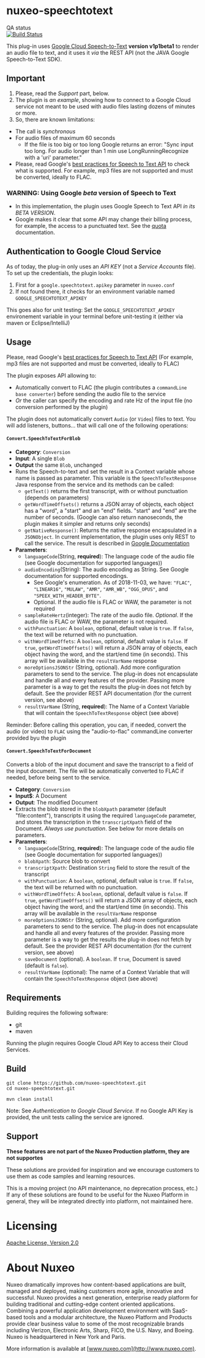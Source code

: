 # nuxeo-speechtotext

QA status<br/>
[![Build Status](https://qa.nuxeo.org/jenkins/buildStatus/icon?job=Sandbox/sandbox_nuxeo-speechtotext-master)](https://qa.nuxeo.org/jenkins/view/Sandbox/job/Sandbox/job/sandbox_nuxeo-speechtotext-master/)

This plug-in uses [Google Cloud Speech-to-Text](https://cloud.google.com/speech-to-text/) **version v1p1beta1** to render an audio file to text, and it uses it _via_ the REST API (not the JAVA Google Speech-to-Text SDK).



## Important
1. Please, read the *Support* part, below.
2. The plugin is _an example_, showing how to connect to a Google Cloud service not meant to be used with audio files lasting dozens of minutes or more.
3. So, there are known limitations:
  * The call is _synchronous_
  * For audio files of maximum 60 seconds
    * If the file is too big or too long Google returns an error: "Sync input too long. For audio longer than 1 min use LongRunningRecognize with a 'uri' parameter."
  * Please, read Google's [best practices for Speech to Text API](https://cloud.google.com/speech-to-text/docs/best-practices) to check what is supported. For example, mp3 files are not supported and must be converted, ideally to FLAC.

### WARNING: Using Google _beta_  version of Speech to Text
* In this implementation, the plugin uses Google Speech to Text API _in its BETA VERSION_.
* Google makes it clear that some API may change their billing process, for example, the access to a punctuated text. See the [quota](https://cloud.google.com/speech-to-text/quotas) documentation.

## Authentication to Google Cloud Service
As of today, the plug-in only uses an _API KEY_ (not a _Service Accounts_ file). To set up the credentials, the plugin looks:

1. First for a `google.speechtotext.apikey` parameter in `nuxeo.conf`
2. If not found there, it checks for an environment variable named `GOOGLE_SPEECHTOTEXT_APIKEY`

This goes also for unit testing: Set the `GOOGLE_SPEECHTOTEXT_APIKEY` environement variable in your terminal before unit-testing it (either via maven or Eclipse/IntelliJ)

## Usage

Please, read Google's [best practices for Speech to Text API](https://cloud.google.com/speech-to-text/docs/best-practices) (For example, mp3 files are not supported and must be converted, ideally to FLAC)

The plugin exposes API allowing to:

* Automatically convert to FLAC (the plugin contributes a `commandLine base converter`) before sending the audio file to the service
* _Or_ the caller can specify the encoding and rate Hz of the input file (no conversion performed by the plugin)

The plugin does not automatically convert `Audio` (or `Video`) files to text. You will add listeners, buttons... that will call one of the following operations:

#### `Convert.SpeechToTextForBlob`
* **Category**: `Conversion`
* **Input**: A single `Blob`
* **Output** the same `Blob`, unchanged
* Runs the Speech-to-text and set the result in a Context variable whose name is passed as parameter. This variable is the `SpeechToTextResponse` Java response from the service and its methods can be called:
  * `getText()` returns the first transcript, with or without punctuation (depends on parameters)
  * `getWordTimeOffsets()` returns a JSON array of objects, each object has a "word", a "start" and an "end" fields. "start" and "end" are the number of seconds. (Google can also return nanoseconds, the plugin makes it simpler and returns only seconds)
  * `getNativeResponse()`: Returns the native response encapsulated in a `JSONObject`. In current implementation, the plugin uses only REST to call the service. The result is described in [Google Documentation](https://cloud.google.com/speech-to-text/docs/reference/rest/v1/speech/recognize)
* **Parameters**:
  * `languageCode`(String, **required**): The language code of the audio file (see Google documentation for supported languages))
  * `audioEncoding`(String): The audio encoding as String. See Google documentation for supported encodings.
    * See Google's enumeration. As of 2018-11-03, we have: `"FLAC"`, `"LINEAR16"`, `"MULAW"`, `"AMR"`, `"AMR_WB"`, `"OGG_OPUS"`, and `"SPEEX_WITH_HEADER_BYTE"`.
    * Optional. If the audio file is FLAC or WAW, the parameter is not required
  * `sampleRateHertz`(integer): The rate of the audio file. _Optional_. If the audio file is FLAC or WAW, the parameter is not required.
  *  `withPunctuation`: A `boolean`, optional, default value is `true`. If `false`, the text will be returned with no punctuation.
  *  `withWordTimeOffets`: A `boolean`, optional, default value is `false`. If `true`, `getWordTimeOffsets()` will return a JSON array of objects, each object having the word, and the start/end time (in seconds). This array will be available in the `resultVarName` response
  *  `moreOptionsJSONStr` (String, optional). Add more configuration parameters to send to the service. The plug-in does not encapsulate and handle all and every features of the provider. Passing more parameter is a way to get the results the plug-in does not fetch by default. See the provider REST API documentation (for the current version, see above) 
  *  `resultVarName` (String, **required**): The Name of a Context Variable that will contain the `SpeechToTextResponse` object (see above)
 
 Reminder: Before calling this operation, you can, if needed, convert the audio (or video) to `FLAC` using the "audio-to-flac" commandLine converter provided byu the plugin

#### `Convert.SpeechToTextForDocument`

Converts a blob of the input document and save the transcript to a field of the input document. The file will be automatically  converted to FLAC if needed, before being sent to the service.

* **Category**: `Conversion`
* **Input$**: A Document
* **Output**: The modified Document
* Extracts the blob stored in the `blobXpath` parameter (default "file:content"), transcripts it using the required `languageCode` parameter, and stores the transcription in the `transcriptXpath` field of the Document. _Always use punctuation_. See below for more details on parameters.
* **Parameters**:
  * `languageCode`(String, **required**): The language code of the audio file (see Google documentation for supported languages))
  *  `blobXpath`: Source blob to convert
  *  `transcriptXpath`:  Destination `String` field to store the result of the transcript
  *  `withPunctuation`: A `boolean`, optional, default value is `true`. If `false`, the text will be returned with no punctuation.
  *  `withWordTimeOffets`: A `boolean`, optional, default value is `false`. If `true`, `getWordTimeOffsets()` will return a JSON array of objects, each object having the word, and the start/end time (in seconds). This array will be available in the `resultVarName` response
  *  `moreOptionsJSONStr` (String, optional). Add more configuration parameters to send to the service. The plug-in does not encapsulate and handle all and every features of the provider. Passing more parameter is a way to get the results the plug-in does not fetch by default. See the provider REST API documentation (for the current version, see above) 
  *  `saveDocument` (optional). A `boolean`. If `true`, Document is saved (default is `false`).
  *  `resultVarName` (optional): The name of a Context Variable that will contain the `SpeechToTextResponse` object (see above)

## Requirements

Building requires the following software:

* git
* maven

Running the plugin requires Google Cloud API Key to access their Cloud Services.


## Build

    git clone https://github.com/nuxeo-speechtotext.git
    cd nuxeo-speechtotext.git
    
    mvn clean install

Note: See _Authentication to Google Cloud Service_. If no Google API Key is provided, the unit tests calling the service are ignored.

## Support

**These features are not part of the Nuxeo Production platform, they are not supportes**

These solutions are provided for inspiration and we encourage customers to use them as code samples and learning resources.

This is a moving project (no API maintenance, no deprecation process, etc.) If any of these solutions are found to be useful for the Nuxeo Platform in general, they will be integrated directly into platform, not maintained here.


# Licensing

[Apache License, Version 2.0](http://www.apache.org/licenses/LICENSE-2.0)


# About Nuxeo

Nuxeo dramatically improves how content-based applications are built, managed and deployed, making customers more agile, innovative and successful. Nuxeo provides a next generation, enterprise ready platform for building traditional and cutting-edge content oriented applications. Combining a powerful application development environment with SaaS-based tools and a modular architecture, the Nuxeo Platform and Products provide clear business value to some of the most recognizable brands including Verizon, Electronic Arts, Sharp, FICO, the U.S. Navy, and Boeing. Nuxeo is headquartered in New York and Paris.

More information is available at [www.nuxeo.com](http://www.nuxeo.com).  
